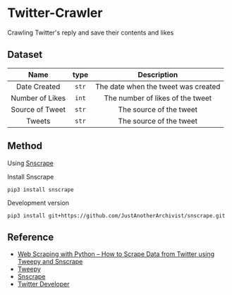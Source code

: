 # Twitter-Crawler

Crawling Twitter's reply and save their contents and likes

## Dataset

|Name|type|Description|
|:---:|:---:|:---:|
|Date Created|`str`|The date when the tweet was created|
|Number of Likes|`int`|The number of likes of the tweet|
|Source of Tweet|`str`|The source of the tweet|
|Tweets|`str`|The source of the tweet|

## Method

Using [Snscrape](https://github.com/JustAnotherArchivist/snscrape)

Install Snscrape

`pip3 install snscrape`

Development version

`pip3 install git+https://github.com/JustAnotherArchivist/snscrape.git`

## Reference

- [Web Scraping with Python – How to Scrape Data from Twitter using Tweepy and Snscrape](https://www.freecodecamp.org/news/python-web-scraping-tutorial/)
- [Tweepy](https://github.com/tweepy/tweepy)
- [Snscrape](https://github.com/JustAnotherArchivist/snscrape)
- [Twitter Developer](https://developer.twitter.com/en)
